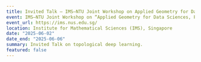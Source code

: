 ```yaml
---
title: Invited Talk — IMS–NTU Joint Workshop on Applied Geometry for Data Sciences (Part II)
event: IMS–NTU Joint Workshop on “Applied Geometry for Data Sciences, Part II”
event_url: https://ims.nus.edu.sg/
location: Institute for Mathematical Sciences (IMS), Singapore
date: "2025-06-02"
date_end: "2025-06-06"
summary: Invited Talk on topological deep learning.
featured: false
---
```


